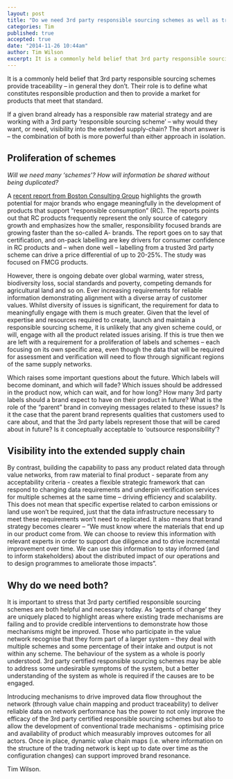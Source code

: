 ```yaml
---
layout: post
title: "Do we need 3rd party responsible sourcing schemes as well as traceability tools?"
categories: Tim
published: true
accepted: true
date: "2014-11-26 10:44am"
author: Tim Wilson
excerpt: It is a commonly held belief that 3rd party responsible sourcing schemes provide traceability – in general they don’t. Their role is to define what constitutes responsible production and then to provide a market for products that meet that standard.
---
```


It is a commonly held belief that 3rd party responsible sourcing schemes provide traceability – in general they don’t. Their role is to define what constitutes responsible production and then to provide a market for products that meet that standard.

If a given brand already has a responsible raw material strategy and are working with a 3rd party ‘responsible sourcing scheme’  – why would they want, or need, visibility into the extended supply-chain?  The short answer is – the combination of both is more powerful than either approach in isolation. 

## Proliferation of schemes
_Will we need many ‘schemes’? How will information be shared without being duplicated?_

A [recent report from Boston Consulting Group](https://www.bcgperspectives.com/content/articles/consumer_products_sustainability_when_social_responsibility_leads_growth/?utm_source=Master+List&utm_campaign=b8f2d07db0-BCG+July+2014&utm_medium=email&utm_term=0_92af8574fc-b8f2d07db0-5772869) highlights the growth potential for major brands who engage meaningfully in the development of products that support “responsible consumption” (RC). The reports points out that RC products frequently represent the only source of category growth and emphasizes how the smaller, responsibility focused brands are growing faster than the so-called A- brands. The report goes on to say that certification, and on-pack labelling are key drivers for consumer confidence in RC products and – when done well – labelling from a trusted 3rd party scheme can drive a price differential of up to 20-25%. The study was focused on FMCG products.

However, there is ongoing debate over global warming, water stress, biodiversity loss, social standards and poverty, competing demands for agricultural land and so on. Ever increasing requirements for reliable information demonstrating alignment with a diverse array of customer values. Whilst diversity of issues is significant, the requirement for data to meaningfully engage with them is much greater. Given that the level of expertise and resources required to create, launch and maintain a responsible sourcing scheme, it is unlikely that any given scheme could, or will, engage with all the product related issues arising. If this is true then we are left with a requirement for a proliferation of labels and schemes – each focusing on its own specific area, even though the data that will be required for assessment and verification will need to flow through significant regions of the same supply networks.

Which raises some important questions about the future. Which labels will become dominant, and which will fade? Which issues should be addressed in the product now, which can wait, and for how long? How many 3rd party labels should a brand expect to have on their product in future? What is the role of the “parent” brand in conveying messages related to these issues? Is it the case that the parent brand represents qualities that customers used to care about, and that the 3rd party labels represent those that will be cared about in future? Is it conceptually acceptable to ‘outsource responsibility’?

## Visibility into the extended supply chain
By contrast, building the capability to pass any product related data through value networks, from raw material to final product - separate from any acceptability criteria - creates a flexible strategic framework that can respond to changing data requirements and underpin verification services for multiple schemes at the same time – driving efficiency and scalability. This does not mean that specific expertise related to carbon emissions or land use won’t be required, just that the data infrastructure necessary to meet these requirements won’t need to replicated. It also means that brand strategy becomes clearer – “We must know where the materials that end up in our product come from. We can choose to review this information with relevant experts in order to support due diligence and to drive incremental improvement over time. We can use this information to stay informed (and to inform stakeholders) about the distributed impact of our operations and to design programmes to ameliorate those impacts”.

## Why do we need both?
It is important to stress that 3rd party certified responsible sourcing schemes are both helpful and necessary today. As ‘agents of change’ they are uniquely placed to highlight areas where existing trade mechanisms are failing and to provide credible interventions to demonstrate how those mechanisms might be improved. Those who participate in the value network recognise that they form part of a larger system – they deal with multiple schemes and some percentage of their intake and output is not within any scheme. The behaviour of the system as a whole is poorly understood. 3rd party certified responsible sourcing schemes may be able to address some undesirable symptoms of the system, but a better understanding of the system as whole is required if the causes are to be engaged.

Introducing mechanisms to drive improved data flow throughout the network (through value chain mapping and product traceability) to deliver reliable data on network performance has the power to not only improve the efficacy of the 3rd party certified responsible sourcing schemes but also to allow the development of conventional trade mechanisms - optimising price and availability of product which measurably improves outcomes for all actors. Once in place, dynamic value chain maps (i.e. where information on the structure of the trading network is kept up to date over time as the configuration changes) can support improved brand resonance.

Tim Wilson.